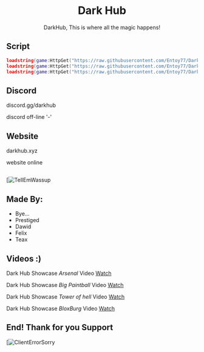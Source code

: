 <h1 align="center">Dark Hub</h1>
<p align="center">DarkHub, This is where all the magic happens!</p>
<p align="center">

## Script
```lua
loadstring(game:HttpGet("https://raw.githubusercontent.com/Entoy77/Dark-Hub/main/Init", true))()
loadstring(game:HttpGet("https://raw.githubusercontent.com/Entoy77/Dark-Hub/main/Darkl.api/DarkHubNewApi.lua", true))()
loadstring(game:HttpGet("https://raw.githubusercontent.com/Entoy77/Dark-Hub/main/Darkl.api/EditCode.lua", true))()
```
##  Discord

discord.gg/darkhub 


discord off-line '-'


## Website 

darkhub.xyz


website online

## 

[![TellEmWassup](https://i.imgur.com/Vsf0Njv.png)

## Made By:
- Bye...
- Prestiged
- Dawid
- Felix
- Teax

## Videos :)
Dark Hub Showcase *Arsenal* Video [Watch](https://www.youtube.com/watch?v=tTVn1X28Wqw)



Dark Hub Showcase *Big Paintball* Video [Watch](https://www.youtube.com/watch?v=OqI2VLLOlTQ)



Dark Hub Showcase *Tower of hell* Video [Watch](https://www.youtube.com/watch?v=z7Maw68K8bk)


Dark Hub Showcase *BloxBurg* Video [Watch](https://www.youtube.com/watch?v=6CzUSFvIuko)
## End! Thank for you Support

[![ClientErrorSorry](https://bit.ly/3qWHA7i)
